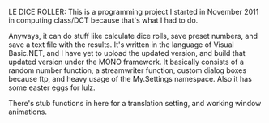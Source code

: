 LE DICE ROLLER: This is a programming project I started in November 2011 in computing class/DCT because that's what I had to do.

Anyways, it can do stuff like calculate dice rolls, save preset numbers, and save a text file with the results. It's
written in the language of Visual Basic.NET, and I have yet to upload the updated version, and build that updated 
version under the MONO framework.
It basically consists of a random number function, a streamwriter function, custom dialog boxes because ftp, and heavy
usage of the My.Settings namespace. Also it has some easter eggs for lulz.

There's stub functions in here for a translation setting, and working window animations.